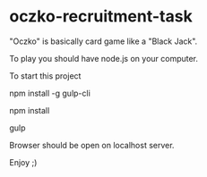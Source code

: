 # oczko-recruitment-task

"Oczko" is basically card game like a "Black Jack".

To play you should have node.js on your computer.

To start this project

npm install -g gulp-cli

npm install

gulp

Browser should be open on localhost server.

Enjoy ;)
